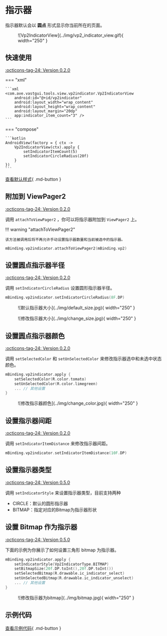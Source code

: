 # 指示器

指示器默认会以 **圆点** 形式显示你当前所在的页面。

<figure markdown>
  ![Vp2IndicatorView](../img/vp2_indicator_view.gif){ width="250" }
</figure>

## 快速使用

[:octicons-tag-24: Version 0.2.0](https://sakurajimamaii.github.io/AVE-DOC/version/tools/#020)

=== "xml"

    ```xml
    <com.ave.vastgui.tools.view.vp2indicator.Vp2IndicatorView
        android:id="@+id/vp2indicator"
        android:layout_width="wrap_content"
        android:layout_height="wrap_content"
        android:layout_margin="20dp"
        app:indicator_item_count="3" />
    ```

=== "compose"

    ```kotlin
    AndroidView(factory = { ctx ->
        Vp2IndicatorView(ctx).apply {
            setIndicatorItemCount(5)
            setIndicatorCircleRadius(20f)
        }
    })
    ```

[查看默认样式](https://github.com/SakurajimaMaii/Android-Vast-Extension/blob/develop/libraries/VastTools/src/main/res/values/styles.xml){ .md-button }

## 附加到 ViewPager2

[:octicons-tag-24: Version 0.2.0](https://sakurajimamaii.github.io/AVE-DOC/version/tools/#020)

调用 `attachToViewPager2` ，你可以将指示器附加到 `ViewPager2` 上。

!!! warning "attachToViewPager2"

    该方法被调用后将不再允许手动设置指示器数量和当前被选中的指示器。

```kotlin
mBinding.vp2indicator.attachToViewPager2(mBinding.vp2)
```

## 设置圆点指示器半径

[:octicons-tag-24: Version 0.2.0](https://sakurajimamaii.github.io/AVE-DOC/version/tools/#020)

调用 `setIndicatorCircleRadius` 设置圆形指示器半径。

```kotlin
mBinding.vp2indicator.setIndicatorCircleRadius(8F.DP)
```

<figure markdown>
  ![默认指示器大小](../img/default_size.jpg){ width="250" }
</figure>

<figure markdown>
  ![修改指示器大小](../img/change_size.jpg){ width="250" }
</figure>

## 设置圆点指示器颜色

[:octicons-tag-24: Version 0.2.0](https://sakurajimamaii.github.io/AVE-DOC/version/tools/#020)

调用 `setSelectedColor` 和 `setUnSelectedColor` 来修改指示器选中和未选中状态颜色。

```kotlin
mBinding.vp2indicator.apply {
    setSelectedColor(R.color.tomato)
    setUnSelectedColor(R.color.limegreen)
    ... // 其他设置
}
```

<figure markdown>
  ![修改指示器颜色](../img/change_color.jpg){ width="250" }
</figure>

## 设置指示器间距

[:octicons-tag-24: Version 0.2.0](https://sakurajimamaii.github.io/AVE-DOC/version/tools/#020)

调用 `setIndicatorItemDistance` 来修改指示器间距。

```kotlin
mBinding.vp2indicator.setIndicatorItemDistance(10F.DP)
```

## 设置指示器类型

[:octicons-tag-24: Version 0.5.0](https://sakurajimamaii.github.io/AVE-DOC/version/tools/#050)

调用 `setIndicatorStyle` 来设置指示器类型，目前支持两种

- CIRCLE：默认的圆形指示器
- BITMAP：指定对应的Bitmap为指示器形状

## 设置 Bitmap 作为指示器

[:octicons-tag-24: Version 0.5.0](https://sakurajimamaii.github.io/AVE-DOC/version/tools/#050)

下面的示例为你展示了如何设置三角形 bitmap 为指示器。

```kotlin
mBinding.vp2indicator.apply {
    setIndicatorStyle(Vp2IndicatorType.BITMAP)
    setBitmapSize(20f.DP.toInt(),20f.DP.toInt())
    setSelectedBitmap(R.drawable.ic_indicator_select)
    setUnSelectedBitmap(R.drawable.ic_indicator_unselect)
    ... // 其他设置
}
```

<figure markdown>
  ![修改指示器为bitmap](../img/bitmap.jpg){ width="250" }
</figure>

## 示例代码

[查看示例代码](https://github.com/SakurajimaMaii/Android-Vast-Extension/blob/develop/app/src/main/kotlin/com/ave/vastgui/app/activity/view/Vp2IndicatorActivity.kt){ .md-button }
